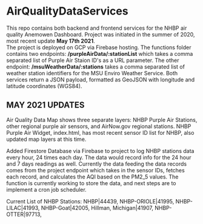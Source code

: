 # AirQualityDataServices
This repo contains both backend and frontend services for the NHBP air quality Anemowen Dashboard.  Project was initiated in the summer of 2020, most recent update **May 17th 2021**.   
The project is deployed on GCP via Firebase hosting.  The functions folder contains two endpoints: **/purpleAirData/:stationList** which takes a comma separated list of Purple Air Staion ID's as a URL parameter.  The other endpoint: **/msuWeatherData/:stations** takes a comma separated list of weather station identifiers for the MSU Enviro Weather Service.  Both services return a JSON payload, formatted as GeoJSON with longitude and latitude coordinates (WGS84).   

## **MAY 2021 UPDATES**
Air Quality Data Map shows three separate layers: NHBP Purple Air Stations, other regional purple air sensors, and AirNow.gov regional stations.  NHBP Purple Air Widget, index.html, has most recent sensor ID list for NHBP, also updated map layers at this time.   

Added Firestore Database via Firebase to project to log NHBP stations data every hour, 24 times each day.  The data would record info for the 24 hour and 7 days readings as well.  Currently the data feeding the data records comes from the project endpoint which takes in the sensor IDs, fetches each record, and calculates the AQI based on the PM2_5 values.  The function is currently working to store the data, and next steps are to implement a cron job scheduler.     

Current List of NHBP Stations: NHBP|44439, NHBP-ORIOLE|41995, NHBP-LILAC|41993, NHBP-Goat|42005, Hillman, Michigan|41907, NHBP-OTTER|97713, 
